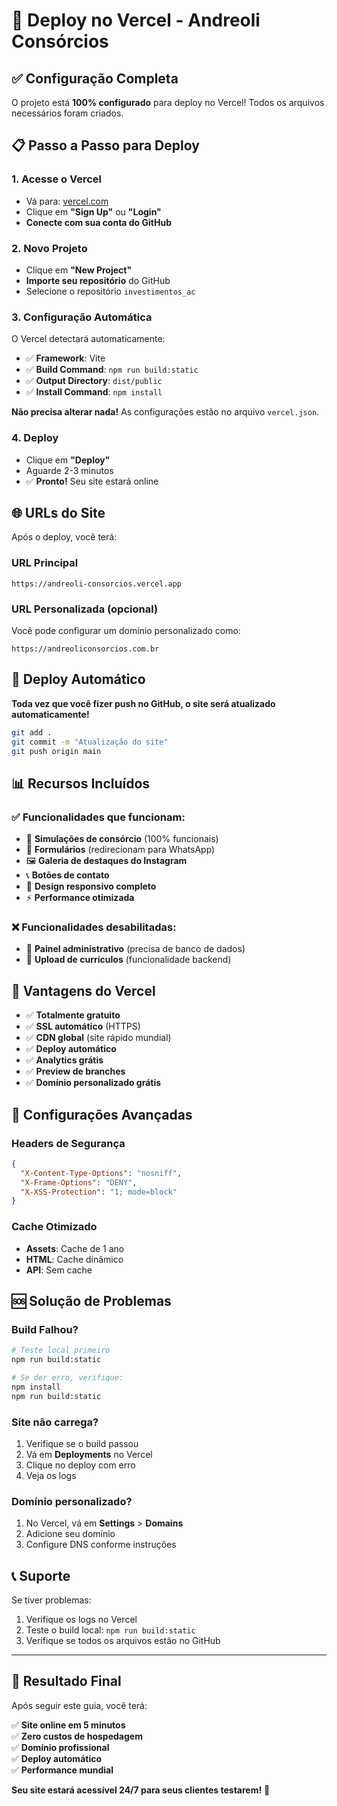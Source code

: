 # 🚀 Deploy no Vercel - Andreoli Consórcios

## ✅ Configuração Completa

O projeto está **100% configurado** para deploy no Vercel! Todos os arquivos necessários foram criados.

## 📋 Passo a Passo para Deploy

### 1. **Acesse o Vercel**
- Vá para: [vercel.com](https://vercel.com)
- Clique em **"Sign Up"** ou **"Login"**
- **Conecte com sua conta do GitHub**

### 2. **Novo Projeto**
- Clique em **"New Project"**
- **Importe seu repositório** do GitHub
- Selecione o repositório `investimentos_ac`

### 3. **Configuração Automática**
O Vercel detectará automaticamente:
- ✅ **Framework**: Vite
- ✅ **Build Command**: `npm run build:static`
- ✅ **Output Directory**: `dist/public`
- ✅ **Install Command**: `npm install`

**Não precisa alterar nada!** As configurações estão no arquivo `vercel.json`.

### 4. **Deploy**
- Clique em **"Deploy"**
- Aguarde 2-3 minutos
- ✅ **Pronto!** Seu site estará online

## 🌐 URLs do Site

Após o deploy, você terá:

### URL Principal
```
https://andreoli-consorcios.vercel.app
```

### URL Personalizada (opcional)
Você pode configurar um domínio personalizado como:
```
https://andreoliconsorcios.com.br
```

## 🔄 Deploy Automático

**Toda vez que você fizer push no GitHub, o site será atualizado automaticamente!**

```bash
git add .
git commit -m "Atualização do site"
git push origin main
```

## 📊 Recursos Incluídos

### ✅ **Funcionalidades que funcionam:**
- 🎯 **Simulações de consórcio** (100% funcionais)
- 📱 **Formulários** (redirecionam para WhatsApp)
- 🖼️ **Galeria de destaques do Instagram**
- 📞 **Botões de contato**
- 🎨 **Design responsivo completo**
- ⚡ **Performance otimizada**

### ❌ **Funcionalidades desabilitadas:**
- 🔐 **Painel administrativo** (precisa de banco de dados)
- 📄 **Upload de currículos** (funcionalidade backend)

## 🎯 **Vantagens do Vercel**

- ✅ **Totalmente gratuito**
- ✅ **SSL automático** (HTTPS)
- ✅ **CDN global** (site rápido mundial)
- ✅ **Deploy automático**
- ✅ **Analytics grátis**
- ✅ **Preview de branches**
- ✅ **Domínio personalizado grátis**

## 🔧 **Configurações Avançadas**

### Headers de Segurança
```json
{
  "X-Content-Type-Options": "nosniff",
  "X-Frame-Options": "DENY", 
  "X-XSS-Protection": "1; mode=block"
}
```

### Cache Otimizado
- **Assets**: Cache de 1 ano
- **HTML**: Cache dinâmico
- **API**: Sem cache

## 🆘 **Solução de Problemas**

### Build Falhou?
```bash
# Teste local primeiro
npm run build:static

# Se der erro, verifique:
npm install
npm run build:static
```

### Site não carrega?
1. Verifique se o build passou
2. Vá em **Deployments** no Vercel
3. Clique no deploy com erro
4. Veja os logs

### Domínio personalizado?
1. No Vercel, vá em **Settings** > **Domains**
2. Adicione seu domínio
3. Configure DNS conforme instruções

## 📞 **Suporte**

Se tiver problemas:
1. Verifique os logs no Vercel
2. Teste o build local: `npm run build:static`
3. Verifique se todos os arquivos estão no GitHub

---

## 🎉 **Resultado Final**

Após seguir este guia, você terá:

✅ **Site online em 5 minutos**  
✅ **Zero custos de hospedagem**  
✅ **Domínio profissional**  
✅ **Deploy automático**  
✅ **Performance mundial**  

**Seu site estará acessível 24/7 para seus clientes testarem!** 🚀